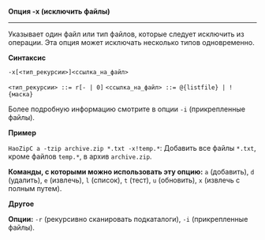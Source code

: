 ﻿

**Опция -x (исключить файлы)**

--------------------------------------------------------------------------------

Указывает один файл или тип файлов, которые следует исключить из операции. Эта опция может исключать несколько типов одновременно.

**Синтаксис**

`-x[<тип_рекурсии>]<ссылка_на_файл>`

`<тип_рекурсии> ::= r[- | 0]`
`<ссылка_на_файл> ::= @{listfile} | !{маска}`

Более подробную информацию смотрите в опции `-i` (прикрепленные файлы).

**Пример**

`HaoZipC a -tzip archive.zip *.txt -x!temp.*`: Добавить все файлы `*.txt`, кроме файлов `temp.*`, в архив `archive.zip`.

**Команды, с которыми можно использовать эту опцию:** `a` (добавить), `d` (удалить), `e` (извлечь), `l` (список), `t` (тест), `u` (обновить), `x` (извлечь с полным путем).

**Другое**

**Опции:** `-r` (рекурсивно сканировать подкаталоги), `-i` (прикрепленные файлы).
